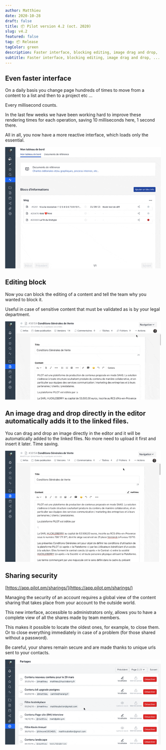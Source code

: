 ```yaml
---
author: Matthieu
date: 2020-10-28
draft: false
title: 📦 Pilot version 4.2 (oct. 2020)
slug: v4.2
featured: false
tag: 📦 Release
tagColor: green
description: Faster interface, blocking editing, image drag and drop, ...
subtitle: Faster interface, blocking editing, image drag and drop, ...
---
```


## Even faster interface

On a daily basis you change page hundreds of times to move from a content to a list and then to a project etc ...

Every millisecond counts.

In the last few weeks we have been working hard to improve these rendering times for each operation, saving 10 milliseconds here, 1 second there.

All in all, you now have a more reactive interface, which loads only the essential.

![fast.gif](fast.gif)

## Editing block

Now you can block the editing of a content and tell the team why you wanted to block it.

Useful in case of sensitive content that must be validated as is by your legal department.

![blocage.gif](blocage.gif)

## An image drag and drop directly in the editor automatically adds it to the linked files.

You can drag and drop an image directly in the editor and it will be automatically added to the linked files. No more need to upload it first and insert it later. Time saving.

![dragupload.gif](dragupload.gif)

## Sharing security

[https://app.pilot.pm/sharings/](https://app.pilot.pm/sharings/)

Managing the security of an account requires a global view of the content sharing that takes place from your account to the outside world.

This new interface, accessible to administrators only, allows you to have a complete view of all the shares made by team members.

This makes it possible to locate the oldest ones, for example, to close them. Or to close everything immediately in case of a problem (for those shared without a password).

Be careful, your shares remain secure and are made thanks to unique urls sent to your contacts.

![security.gif](security.gif)
